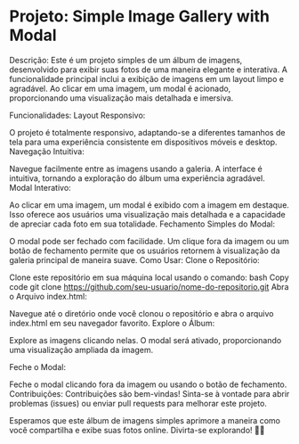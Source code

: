 
# Projeto: Simple Image Gallery with Modal

Descrição:
Este é um projeto simples de um álbum de imagens, desenvolvido para exibir suas fotos de uma maneira elegante e interativa. A funcionalidade principal inclui a exibição de imagens em um layout limpo e agradável. Ao clicar em uma imagem, um modal é acionado, proporcionando uma visualização mais detalhada e imersiva.

Funcionalidades:
Layout Responsivo:

O projeto é totalmente responsivo, adaptando-se a diferentes tamanhos de tela para uma experiência consistente em dispositivos móveis e desktop.
Navegação Intuitiva:

Navegue facilmente entre as imagens usando a galeria. A interface é intuitiva, tornando a exploração do álbum uma experiência agradável.
Modal Interativo:

Ao clicar em uma imagem, um modal é exibido com a imagem em destaque. Isso oferece aos usuários uma visualização mais detalhada e a capacidade de apreciar cada foto em sua totalidade.
Fechamento Simples do Modal:

O modal pode ser fechado com facilidade. Um clique fora da imagem ou um botão de fechamento permite que os usuários retornem à visualização da galeria principal de maneira suave.
Como Usar:
Clone o Repositório:

Clone este repositório em sua máquina local usando o comando:
bash
Copy code
git clone https://github.com/seu-usuario/nome-do-repositorio.git
Abra o Arquivo index.html:

Navegue até o diretório onde você clonou o repositório e abra o arquivo index.html em seu navegador favorito.
Explore o Álbum:

Explore as imagens clicando nelas. O modal será ativado, proporcionando uma visualização ampliada da imagem.

Feche o Modal:

Feche o modal clicando fora da imagem ou usando o botão de fechamento.
Contribuições:
Contribuições são bem-vindas! Sinta-se à vontade para abrir problemas (issues) ou enviar pull requests para melhorar este projeto.

Esperamos que este álbum de imagens simples aprimore a maneira como você compartilha e exibe suas fotos online. Divirta-se explorando! 📸✨



